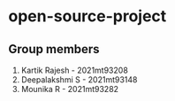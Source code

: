 # open-source-project

## Group members
1. Kartik Rajesh - 2021mt93208
2. Deepalakshmi S - 2021mt93148
3. Mounika R - 2021mt93282
